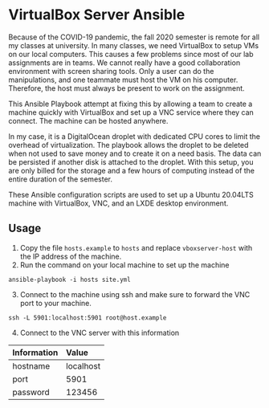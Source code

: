 # VirtualBox Server Ansible

Because of the COVID-19 pandemic, the fall 2020 semester is remote for all my classes at university. In many classes, we need VirtualBox to setup VMs on our local computers. This causes a few problems since most of our lab assignments are in teams. We cannot really have a good collaboration environment with screen sharing tools. Only a user can do the manipulations, and one teammate must host the VM on his computer. Therefore, the host must always be present to work on the assignment.

This Ansible Playbook attempt at fixing this by allowing a team to create a machine quickly with VirtualBox and set up a VNC service where they can connect. The machine can be hosted anywhere.

In my case, it is a DigitalOcean droplet with dedicated CPU cores to limit the overhead of virtualization. The playbook allows the droplet to be deleted when not used to save money and to create it on a need basis. The data can be persisted if another disk is attached to the droplet. With this setup, you are only billed for the storage and a few hours of computing instead of the entire duration of the semester.

These Ansible configuration scripts are used to set up a Ubuntu 20.04LTS machine with VirtualBox, VNC, and an LXDE desktop environment.

## Usage
1. Copy the file `hosts.example` to `hosts` and replace `vboxserver-host` with the IP address of the machine.
2. Run the command on your local machine to set up the machine 
```
ansible-playbook -i hosts site.yml
```
3. Connect to the machine using ssh and make sure to forward the VNC port to your machine.
```
ssh -L 5901:localhost:5901 root@host.example
```
4. Connect to the VNC server with this information

| Information | Value      |
| ----------- |:-----------|
| hostname    | localhost  |
| port        | 5901       |
| password    | 123456     |
